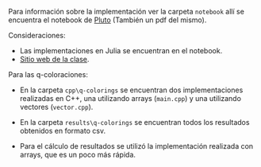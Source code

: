 Para información sobre la implementación ver la carpeta `notebook` allí se encuentra el notebook de [Pluto](https://plutojl.org) (También un pdf del mismo).

Consideraciones:

- Las implementaciones en Julia se encuentran en el notebook.
- [Sitio web de la clase](https://sites.google.com/unal.edu.co/fohernandezr/docencia/materias/cadenas-de-markov-y-aplicaciones).

Para las q-coloraciones:

- En la carpeta `cpp\q-colorings` se encuentran dos implementaciones realizadas en C++, una utilizando arrays (`main.cpp`) y una utilizando vectores (`vector.cpp`).

- En la carpeta `results\q-colorings` se encuentran todos los resultados obtenidos en formato csv.

- Para el cálculo de resultados se utilizó la implementación realizada con arrays, que es un poco más rápida.
